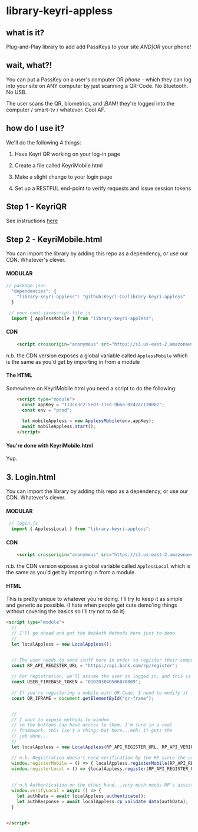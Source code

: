 # library-keyri-appless

## what is it?

Plug-and-Play library to add add PassKeys to your site *AND|OR* your phone!

## wait, what?!

You can put a PassKey on a user's computer OR *phone* - which they can log into your site on ANY computer by just scanning a QR-Code. No Bluetooth. No USB.

The user scans the QR, biometrics, and ¡BAM! they're logged into the computer / smart-tv / whatever. Cool AF.

## how do I use it?

We'll do the following 4 things:

1. Have Keyri QR working on your log-in page

2. Create a file called KeyriMobile.html

3. Make a slight change to your login page

4. Set up a RESTFUL end-point to verify requests and issue session tokens

## Step 1 - KeyriQR

See instructions [here](https://www.google.com)

## Step 2 - KeyriMobile.html

You can import the library by adding this repo as a dependency, or use our CDN. Whatever's clever.

#### MODULAR

```js
// package.json
  "dependencies": {
    "library-keyri-appless": "github:Keyri-Co/library-keyri-appless"
  }
```

```js
 // your-cool-javascript-file.js
  import { ApplessMobile } from "library-keyri-appless";
```


#### CDN
```html
    <script crossorigin="anonymous" src="https://s3.us-east-2.amazonaws.com/static.keyri.com/library-keyri-connect/appless-mobile.min.js" integrity="sha384-k0cE1MgO+mFU3FwYIgu0GjXibSVfPUg4n4hsOxYysg1K8MCW9spdIlr35FdwWK1T" ></script>
```

n.b. the CDN version exposes a global variable called `ApplessMobile` which is the same as you'd get by importing in from a module

#### The HTML

Somewhere on KeyriMobile.html you need a script to do the following:

```html
    <script type="module">
      const appKey = "113ce3c2-5ed7-11ed-9b6a-0242ac120002";
      const env = "prod";
    
      let mobileAppless = new ApplessMobile(env,appKey);
      await mobileAppless.start();
    </script>
```

#### You're done with KeyriMobile.html

Yup.

## 3. Login.html

You can import the library by adding this repo as a dependency, or use our CDN. Whatever's clever.

#### MODULAR

```js
 // login.js
  import { ApplessLocal } from "library-keyri-appless";
```


#### CDN
```html
    <script crossorigin="anonymous" src="https://s3.us-east-2.amazonaws.com/static.keyri.com/library-keyri-connect/appless-local.min.js" integrity="sha384-UO+RjBYcvxTZeJZiFEr+B7c8g1jxpO04mqxihyG5v0gOSk/LZxz1pw4qKQqu8yJ/" ></script>
```

n.b. the CDN version exposes a global variable called `ApplessLocal` which is the same as you'd get by importing in from a module.

#### HTML

This is pretty unique to whatever you're doing. I'll try to keep it as simple and generic as possible. (I hate when people get cute demo'ing things without covering the basics so I'll try not to do it)

```html
<script type="module">
  //
  // I'll go ahead and put the WebAuth Methods here just to demo
  //
  let localAppless = new LocalAppless();


  // The user needs to send stuff here in order to register their computer / mobile / whatever 
  const RP_API_REGISTER_URL = "https://api.bank.com/rp/register";
  
  // For registration, we'll assume the user is logged in, and this is their "Im-logged-in" cookie/token
  const USER_FIREBASE_TOKEN = "010203040506070809";
  
  // If you're registering a mobile with QR-Code, I need to modify it - and need reference to it as an element
  const QR_IFRAME = document.getElementById("qr-frame");


  //
  // I want to expose methods to window
  // so the buttons can have access to them. I'm sure in a real
  // framework, this isn't a thing; but here...meh: it gets the
  // job done...
  //
  let localAppless = new LocalAppless(RP_API_REGISTER_URL, RP_API_VERIFY_URL);

  // n.b. Registration doesn't need verification by the RP since the user is already logged in
  window.registerMobile = () => { localAppless.registerMobile(RP_API_REGISTER_URL, USER_FIREBASE_TOKEN, QR_IFRAME); }
  window.registerLocal = () => {localAppless.register(RP_API_REGISTER_URL, USER_FIREBASE_TOKEN).then((d) => {console.log({here_is_data: d})}); }
  
  
  // n.b Authentication on the other hand...very much needs RP's assistance
  window.verifyLocal = async () => { 
    let authData = await localAppless.authenticate();
    let authResponse = await localAppless.rp_validate_data(authData);
  }


</script>

```

